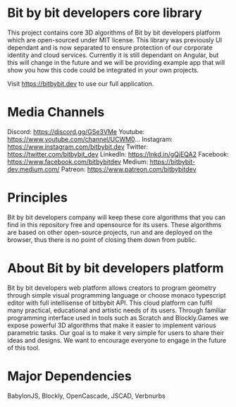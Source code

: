 # Bit by bit developers core library
This project contains core 3D algorithms of Bit by bit developers platform which are open-sourced under MIT license. This library was previously UI dependant and is now separated to ensure protection of our corporate identity and cloud services. Currently it is still dependant on Angular, but this will change in the future and we will be providing example app that will show you how this code could be integrated in your own projects.

Visit https://bitbybit.dev to use our full application.

# Media Channels
Discord: https://discord.gg/GSe3VMe
Youtube: https://www.youtube.com/channel/UCWM0...
Instagram: https://www.instagram.com/bitbybit.dev
Twitter: https://twitter.com/bitbybit_dev
LinkedIn: https://lnkd.in/gQjEQA2
Facebook: https://www.facebook.com/bitbybitdev
Medium: https://bitbybit-dev.medium.com/
Patreon: https://www.patreon.com/bitbybitdev

# Principles
Bit by bit developers company will keep these core algorithms that you can find in this repository free and opensource for its users. These algorithms are based on other open-source projects, run and are deployed on the browser, thus there is no point of closing them down from public.

# About Bit by bit developers platform
Bit by bit developers web platform allows creators to program geometry through simple visual programming language or choose monaco typescript editor with full intellisense of bitbybit API. This cloud platform can fulfil many practical, educational and artistic needs of its users. Through familiar programming interface used in tools such as Scratch and Blockly.Games we expose powerful 3D algorithms that make it easier to implement various parametric tasks. Our goal is to make it very simple for users to share their ideas and designs. We want to encourage everyone to engage in the future of this tool.

# Major Dependencies
BabylonJS, Blockly, OpenCascade, JSCAD, Verbnurbs

